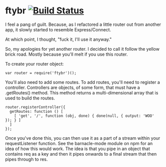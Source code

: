 # ftybr [![Build Status](https://secure.travis-ci.org/connrs/node-ftybr.png?branch=master)](http://travis-ci.org/connrs/node-ftybr)

I feel a pang of guilt. Because, as I refactored a little router out from another app, it slowly started to resemble Express/Connect.

At which point, I thought, "fuck it, I'll use it anyway."

So, my apologies for yet another router. I decided to call it follow the yellow brick road. Mostly because you'll melt if you use this router.

To create your router object:

    var router = require('ftybr')();

You'll also need to add some routes. To add routes, you'll need to register a controller. Controllers are objects, of some form, that must have a .getRoutes() method. This method returns a multi-dimensional array that is used to build the routes.

    router.registerController({
      getRoutes: function () [
        [ 'get', '/', function (obj, done) { done(null, { output: 'WOO' }); } ]
      ]
    });

Once you've done this, you can then use it as a part of a stream within your requestListener function. See the barnacle-mode module on npm for an idea of how this would work. The idea is that you pipe in an object that contains req as a key and then it pipes onwards to a final stream that then pipes through to res.
